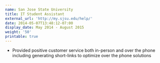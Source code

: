 ```yaml
---
name: San Jose State University
title: IT Student Assistant
external_url: 'http://my.sjsu.edu/help/'
date: 2014-05-07T13:48:12-07:00
display_date: May 2014 - August 2015
weight: '50'
printable: true
---
```

* Provided positive customer service both in-person and over the phone including generating short-links to optimize over the phone solutions

